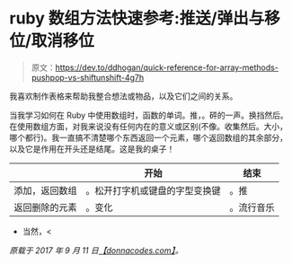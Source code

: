 # ruby 数组方法快速参考:推送/弹出与移位/取消移位

> 原文：<https://dev.to/ddhogan/quick-reference-for-array-methods-pushpop-vs-shiftunshift-4g7h>

我喜欢制作表格来帮助我整合想法或物品，以及它们之间的关系。

当我学习如何在 Ruby 中使用数组时，函数的单词。推，。砰的一声。换挡然后。在使用数组方面，对我来说没有任何内在的意义或区别(不像。收集然后。大小，哪个都行)。我一直搞不清楚哪个东西返回一个元素，哪个返回数组的其余部分，以及它是作用在开头还是结尾。这是我的桌子！

|  | 开始 | 结束 |
| --- | --- | --- |
| 添加，返回数组 | 。松开打字机或键盘的字型变换键 | 。推 |
| 返回删除的元素 | 。变化 | 。流行音乐 |

*   当然，<

*原载于 2017 年 9 月 11 日*[*【donnacodes.com】*](http://donnacodes.com/2017/09/11/push_pop_vs_shift_unshift/)*。*